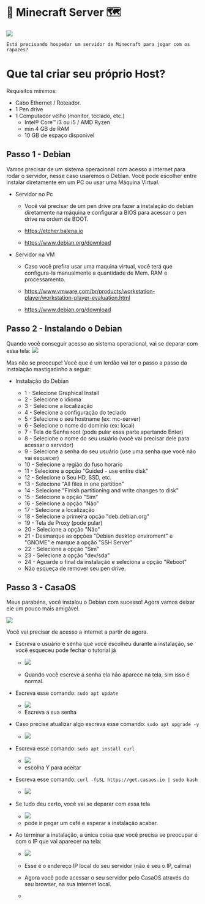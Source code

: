 # 🧱 Minecraft Server 🗺

 <img src="a.jpg" />
 
 `Está precisando hospedar um servidor de Minecraft para jogar com os rapazes?`

 # Que tal criar seu próprio Host?

Requisitos mínimos:
  * Cabo Ethernet / Roteador.
  * 1 Pen drive
  * 1 Computador velho (monitor, teclado, etc.)
    * Intel® Core™ i3 ou i5 / AMD Ryzen
    * min 4 GB de RAM
    * 10 GB de espaço disponivel

## Passo 1 - Debian

Vamos precisar de um sistema operacional com acesso a internet para rodar o servidor, nesse caso usaremos o Debian.
Você pode escolher entre instalar diretamente em um PC ou usar uma Máquina Virtual.

* Servidor no Pc
  * Você vai precisar de um pen drive pra fazer a instalação do debian diretamente na máquina e configurar a BIOS para acessar o pen drive na ordem de BOOT.
 
  * https://etcher.balena.io
  * https://www.debian.org/download

* Servidor na VM
  * Caso você prefira usar uma maquina virtual, você terá que configura-la manualmente a quantidade de Mem. RAM e processamento.
    
  * https://www.vmware.com/br/products/workstation-player/workstation-player-evaluation.html
  * https://www.debian.org/download
 
## Passo 2 - Instalando o Debian

Quando você conseguir acesso ao sistema operacional, vai se deparar com essa tela:
<img src="deb.png" />

Mas não se preocupe! Você que é um lerdão vai ter o passo a passo da instalação mastigadinho a seguir:

* Instalação do Debian

  * 1  - Selecione Graphical Install
  * 2  - Selecione o idioma
  * 3  - Selecione a localização
  * 4  - Selecione a configuração do teclado
  * 5  - Selecione o seu hostname (ex: mc-server)
  * 6  - Selecione o nome do dominio (ex: local)
  * 7  - Tela de Senha root (pode pular essa parte apertando Enter)
  * 8  - Selecione o nome do seu usuário (você vai precisar dele para acessar o servidor)
  * 9  - Selecione a senha do seu usuário (use uma senha que você não vai esquecer)
  * 10 - Selecione a região do fuso horario
  * 11 - Selecione a opção "Guided - use entire disk"
  * 12 - Selecione o Seu HD, SSD, etc.
  * 13 - Selecione "All files in one partition"
  * 14 - Selecione "Finish partitioning and write changes to disk"
  * 15 - Selecione a opção "Sim"
  * 16 - Selecione a opção "Não"
  * 17 - Selecione a localização
  * 18 - Selecione a primeira opção "deb.debian.org"
  * 19 - Tela de Proxy (pode pular)
  * 20 - Selecione a opção "Não"
  * 21 - Desmarque as opções "Debian desktop enviroment" e "GNOME" e marque a opção "SSH Server"
  * 22 - Selecione a opção "Sim"
  * 23 - Selecione a opção "dev/sda"
  * 24 - Aguarde o final da instalação e seleciona a opção "Reboot"
  * Não esqueça de remover seu pen drive.

## Passo 3 - CasaOS

Meus parabéns, você instalou o Debian com sucesso! Agora vamos deixar ele um pouco mais amigável.

<img src="s.png" />

Você vai precisar de acesso a internet a partir de agora.

* Escreva o usuário e senha que você escolheu durante a instalação, se você esqueceu pode fechar o tutorial já

  * <img src="d.png" />
  
  * Quando você escreve a senha ela não aparece na tela, sim isso é normal.
 
* Escreva esse comando:
  `sudo apt update`
  * <img src="d1.png" />
  * Escreva a sua senha


* Caso precise atualizar algo escreva esse comando:
  `sudo apt upgrade -y`
  * <img src="d2.png" />


* Escreva esse comando:
  `sudo apt install curl`
  * <img src="d3.png" />
  * escolha Y para aceitar


* Escreva esse comando:
  `curl -fsSL https://get.casaos.io | sudo bash`
  * <img src="d4.png" />

* Se tudo deu certo, você vai se deparar com essa tela
  * <img src="d5.png" />
  * pode ir pegar um café e esperar a instalação acabar.
 
* Ao terminar a instalação, a única coisa que você precisa se preocupar é com o IP que vai aparecer na tela:
  * <img src="d6.png" />

  * Esse é o endereço IP local do seu servidor (não é seu o IP, calma)

  * Agora você pode acessar o seu servidor pelo CasaOS através do seu browser, na sua internet local.
 
  * 























  
<p align="center">
     <img src="" />
</p>
